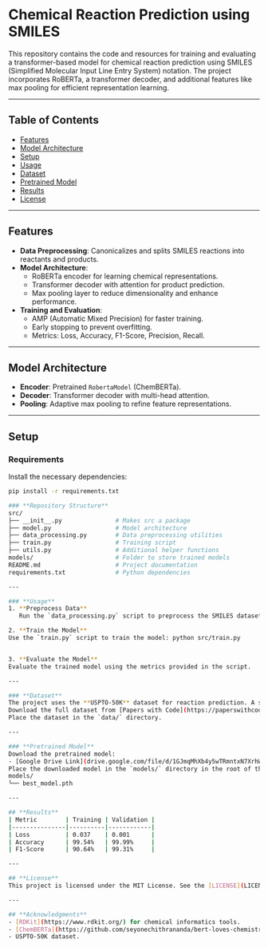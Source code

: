 # **Chemical Reaction Prediction using SMILES**

This repository contains the code and resources for training and evaluating a transformer-based model for chemical reaction prediction using SMILES (Simplified Molecular Input Line Entry System) notation. The project incorporates RoBERTa, a transformer decoder, and additional features like max pooling for efficient representation learning.

---

## **Table of Contents**
- [Features](#features)
- [Model Architecture](#model-architecture)
- [Setup](#setup)
- [Usage](#usage)
- [Dataset](#dataset)
- [Pretrained Model](#pretrained-model)
- [Results](#results)
- [License](#license)

---

## **Features**
- **Data Preprocessing**: Canonicalizes and splits SMILES reactions into reactants and products.
- **Model Architecture**:
  - RoBERTa encoder for learning chemical representations.
  - Transformer decoder with attention for product prediction.
  - Max pooling layer to reduce dimensionality and enhance performance.
- **Training and Evaluation**:
  - AMP (Automatic Mixed Precision) for faster training.
  - Early stopping to prevent overfitting.
  - Metrics: Loss, Accuracy, F1-Score, Precision, Recall.

---

## **Model Architecture**
- **Encoder**: Pretrained `RobertaModel` (ChemBERTa).
- **Decoder**: Transformer decoder with multi-head attention.
- **Pooling**: Adaptive max pooling to refine feature representations.

---

## **Setup**
### **Requirements**
Install the necessary dependencies:
```bash
pip install -r requirements.txt

### **Repository Structure**
src/
├── __init__.py               # Makes src a package
├── model.py                  # Model architecture
├── data_processing.py        # Data preprocessing utilities
├── train.py                  # Training script
├── utils.py                  # Additional helper functions
models/                       # Folder to store trained models
README.md                     # Project documentation
requirements.txt              # Python dependencies

---

### **Usage**
1. **Preprocess Data**
   Run the `data_processing.py` script to preprocess the SMILES dataset: python src/data_processing.py

2. **Train the Model**
Use the `train.py` script to train the model: python src/train.py


3. **Evaluate the Model**
Evaluate the trained model using the metrics provided in the script.

---

### **Dataset**
The project uses the **USPTO-50K** dataset for reaction prediction. A sample of this dataset is located in `data/`.
Download the full dataset from [Papers with Code](https://paperswithcode.com/dataset/uspto-50k).
Place the dataset in the `data/` directory.

---

### **Pretrained Model**
Download the pretrained model:
- [Google Drive Link](drive.google.com/file/d/1GJmqMhXb4y5wTRmntxN7XrhWJU__06Aw/view?usp=sharing)
Place the downloaded model in the `models/` directory in the root of the repository:
models/
└── best_model.pth

---

## **Results**
| Metric        | Training | Validation |
|---------------|----------|------------|
| Loss          | 0.037    | 0.001      |
| Accuracy      | 99.54%   | 99.99%     |
| F1-Score      | 90.64%   | 99.31%     |

---

## **License**
This project is licensed under the MIT License. See the [LICENSE](LICENSE) file for details.

---

## **Acknowledgments**
- [RDKit](https://www.rdkit.org/) for chemical informatics tools.
- [ChemBERTa](https://github.com/seyonechithrananda/bert-loves-chemistry) for pre-trained embeddings.
- USPTO-50K dataset.
